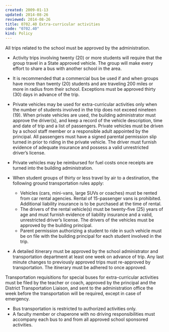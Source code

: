 ```yaml
---
created: 2009-01-13
updated: 2014-08-26
reviewed: 2014-08-26
title: 0702.40 Extra-curricular activities
code: "0702.40"
kind: Policy
---
```


All trips related to the school must be approved by the administration.

- Activity trips involving twenty (20) or more students will require that the group travel in a State approved vehicle. The group will make every effort to share a bus with another school in the area.
- It is recommended that a commercial bus be used if and when groups have more than twenty (20) students and are traveling 200 miles or more in radius from their school. Exceptions must be approved thirty (30) days in advance of the trip.
- Private vehicles may be used for extra-curricular activities only when the number of students involved in the trip does not exceed nineteen (19). When private vehicles are used, the building administrator must approve the driver(s), and keep a record of the vehicle description, time and date of trip and a list of passengers. Private vehicles must be driven by a school staff member or a responsible adult appointed by the principal. All passengers must have a signed parental permission slip turned in prior to riding in the private vehicle. The driver must furnish evidence of adequate insurance and possess a valid unrestricted driver’s license.
- Private vehicles may be reimbursed for fuel costs once receipts are turned into the building administration.
- When student groups of thirty or less travel by air to a destination, the following ground transportation rules apply:

    - Vehicles (cars, mini-vans, large SUVs or coaches) must be rented from car rental agencies. Rental of 15-passenger vans is prohibited. Additional liability insurance is to be purchased at the time of rental.
    - The drivers of the rental vehicle(s) must be twenty-five (25) years of age and must furnish evidence of liability insurance and a valid, unrestricted driver’s license. The drivers of the vehicles must be approved     by the building principal.
    - Parent permission authorizing a student to ride in such vehicle must be on file with the building principal for each student involved in the trip.

- A detailed itinerary must be approved by the school administrator and transportation department at least one week on advance of trip. Any last minute changes to previously approved trips must re-approved by transportation. The itinerary must be adhered to once approved.

Transportation requisitions for special buses for extra-curricular activities must be filed by the teacher or coach, approved by the principal and the District Transportation Liaison, and sent to the administration office the week before the transportation will be required, except in case of emergency.

- Bus transportation is restricted to authorized activities only.
- A faculty member or chaperone with no driving responsibilities must accompany each bus to and from all approved school sponsored activities.
